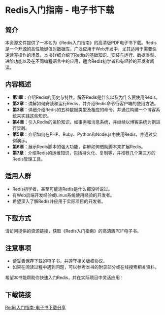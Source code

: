 # Redis入门指南 - 电子书下载

## 简介
本资源文件提供了一本名为《Redis入门指南》的高清版PDF电子书下载。Redis是一个开源的高性能键值对数据库，广泛应用于Web开发中，尤其适用于需要快速读写操作的场景。本书详细介绍了Redis的基础知识、安装与运行、数据类型、进阶功能以及在不同编程语言中的应用，适合Redis初学者和有经验的开发者阅读。

## 内容概述
- **第1章**：介绍Redis的历史与特性，解答Redis是什么以及为什么要使用Redis。
- **第2章**：讲解如何安装和运行Redis，并介绍Redis命令行客户端的使用方法。
- **第3章**：详细介绍Redis的五种数据类型及相应的命令，并通过构建一个博客系统来实践这些知识。
- **第4章**：引入Redis的进阶知识，如事务和消息系统，并继续以博客系统为例进行实践。
- **第5章**：介绍如何在PHP、Ruby、Python和Node.js中使用Redis，并通过实例演示。
- **第6章**：展示Redis脚本的强大功能，讲解如何借助脚本来扩展Redis。
- **第7章**：介绍Redis的运维知识，包括持久化、复制等，并推荐几个第三方的Redis管理工具。

## 适用人群
- Redis初学者，甚至可能连Redis是什么都没听说过。
- 有Web后端开发经验或Linux系统使用经验的开发者。
- 希望深入了解Redis并应用于实际项目的开发者。

## 下载方式
请访问提供的资源链接，获取《Redis入门指南》的高清版PDF电子书。

## 注意事项
- 请妥善保存下载的电子书，并遵守相关版权协议。
- 如果在阅读过程中遇到问题，可以参考本书的附录部分或在线搜索相关资料。

希望本书能帮助你快速入门Redis，并在实际项目中灵活应用！

## 下载链接

[Redis入门指南-电子书下载分享](https://pan.quark.cn/s/0f23fb9cc2e7)